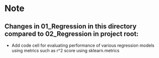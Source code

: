   # Note
  ## Changes in 01_Regression in this directory compared to 02_Regression in project root:
  - Add code cell for evaluating performance of various regression models using metrics such as r^2 score using sklearn.metrics
